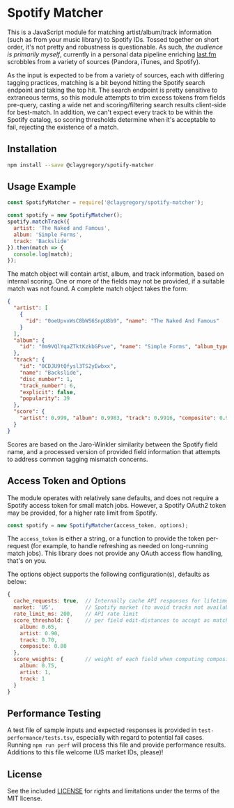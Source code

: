 
# Spotify Matcher

This is a JavaScript module for matching artist/album/track information (such as from your music library) to Spotify IDs. Tossed together on short order, it's not pretty and robustness is questionable. As such, *the audience is primarily myself*, currently in a  personal data pipeline enriching [last.fm](https://www.last.fm/) scrobbles from a variety of sources (Pandora, iTunes, and Spotify).

As the input is expected to be from a variety of sources, each with differing tagging practices, matching is a bit beyond hitting the Spotify search endpoint and taking the top hit. The search endpoint is pretty sensitive to extraneous terms, so this module attempts to trim excess tokens from fields pre-query, casting a wide net and scoring/filtering search results client-side for best-match. In addition, we can't expect every track to be within the Spotify catalog, so scoring thresholds determine when it's acceptable to fail, rejecting the existence of a match.

## Installation

```bash
npm install --save @claygregory/spotify-matcher
```

## Usage Example

```javascript
const SpotifyMatcher = require('@claygregory/spotify-matcher');

const spotify = new SpotifyMatcher();
spotify.matchTrack({
  artist: 'The Naked and Famous',
  album: 'Simple Forms',
  track: 'Backslide'
}).then(match => {
  console.log(match);
});
```

The match object will contain artist, album, and track information, based on internal scoring. One or more of the fields may not be provided, if a suitable match was not found. A complete match object takes the form:

```json
{
  "artist": [
    {
      "id": "0oeUpvxWsC8bWS6SnpU8b9", "name": "The Naked And Famous"
    }
  ],
  "album": {
    "id": "0m9VQlYqaZTktKzkbGPsve", "name": "Simple Forms", "album_type": "album"
  },
  "track": {
    "id": "0CDJU9tQfysl3TS2yEwbxx",
    "name": "Backslide",
    "disc_number": 1,
    "track_number": 6,
    "explicit": false,
    "popularity": 39
  },
  "score": {
    "artist": 0.999, "album": 0.9983, "track": 0.9916, "composite": 0.9961
  }
}
```

Scores are based on the Jaro-Winkler similarity between the Spotify field name, and a processed version of provided field information that attempts to address common tagging mismatch concerns.

## Access Token and Options

The module operates with relatively sane defaults, and does not require a Spotify access token for small match jobs. However, a Spotify OAuth2 token may be provided, for a higher rate limit from Spotify.

```javascript
const spotify = new SpotifyMatcher(access_token, options);
```

The `access_token` is either a string, or a function to provide the token per-request (for example, to handle refreshing as needed on long-running match jobs). This library does not provide any OAuth access flow handling, that's on you.

The options object supports the following configuration(s), defaults as below:

```javascript
{
  cache_requests: true,  // Internally cache API responses for lifetime of instance?
  market: 'US',          // Spotify market (to avoid tracks not available to you)
  rate_limit_ms: 200,    // API rate limit
  score_threshold: {     // per field edit-distances to accept as match
    album: 0.65,
    artist: 0.90,
    track: 0.70,
    composite: 0.80
  },
  score_weights: {       // weight of each field when computing composite score
    album: 0.75,
    artist: 1,
    track: 1
  }
}
```

## Performance Testing

A test file of sample inputs and expected responses is provided in `test-performance/tests.tsv`, especially with regard to potential fail cases. Running `npm run perf` will process this file and provide performance results. Additions to this file welcome (US market IDs, please)!

## License

See the included [LICENSE](LICENSE.md) for rights and limitations under the terms of the MIT license.